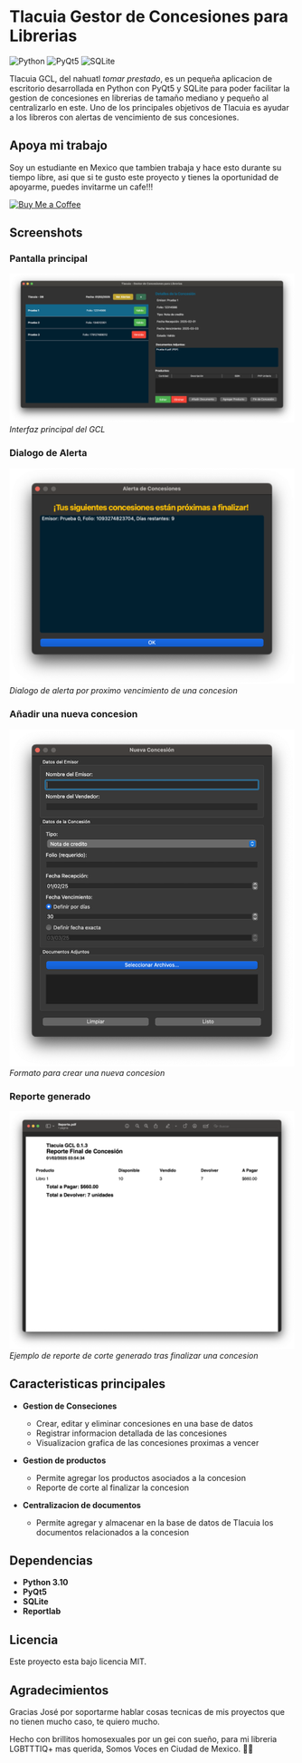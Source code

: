# Tlacuia Gestor de Concesiones para Librerias

![Python](https://img.shields.io/badge/Python-3.x-blue)
![PyQt5](https://img.shields.io/badge/PyQt5-5.15-green)
![SQLite](https://img.shields.io/badge/SQLite-3-lightgrey)

Tlacuia GCL, del nahuatl *tomar prestado*, es un pequeña aplicacion de escritorio desarrollada en Python con PyQt5 y SQLite para poder facilitar la gestion de concesiones en librerias de tamaño mediano y pequeño al centralizarlo en este. Uno de los principales objetivos de Tlacuia es ayudar a los libreros con alertas de vencimiento de sus concesiones.

## Apoya mi trabajo

Soy un estudiante en Mexico que tambien trabaja y hace esto durante su tiempo libre, asi que si te gusto este proyecto y tienes la oportunidad de apoyarme, puedes invitarme un cafe!!!

[![Buy Me a Coffee](https://img.shields.io/badge/Buy%20Me%20a%20Coffee-ffdd00?style=for-the-badge&logo=buy-me-a-coffee)](https://buymeacoffee.com/leomilenio)

## Screenshots

### Pantalla principal

![Pantalla principal](screenshots/TlacuiaGCL_PantallaPrincipal.png)
*Interfaz principal del GCL*

### Dialogo de Alerta

![Pantalla principal](screenshots/TlacuiaGCL_Alerta.png)
*Dialogo de alerta por proximo vencimiento de una concesion*

### Añadir una nueva concesion

![Pantalla principal](screenshots/TlacuiaGCL_NuevaConcesion.png)
*Formato para crear una nueva concesion*

### Reporte generado

![Pantalla principal](screenshots/TlacuiaGCL_Reporte.png)
*Ejemplo de reporte de corte generado tras finalizar una concesion*

## Caracteristicas principales

- **Gestion de Conseciones**

    - Crear, editar y eliminar concesiones en una base de datos
    - Registrar informacion detallada de las concesiones
    - Visualizacion grafica de las concesiones proximas a vencer

- **Gestion de productos**

    - Permite agregar los productos asociados a la concesion
    -  Reporte de corte al finalizar la concesion

- **Centralizacion de documentos**

    - Permite agregar y almacenar en la base de datos de Tlacuia los documentos relacionados a la concesion

## Dependencias

- **Python 3.10**
- **PyQt5**
- **SQLite**
- **Reportlab**

## Licencia

Este proyecto esta bajo licencia MIT.

## Agradecimientos

Gracias José por soportarme hablar cosas tecnicas de mis proyectos que no tienen mucho caso, te quiero mucho.

Hecho con brillitos homosexuales por un gei con sueño, para mi libreria LGBTTTIQ+ mas querida, Somos Voces en Ciudad de Mexico. 🏳️‍🌈
